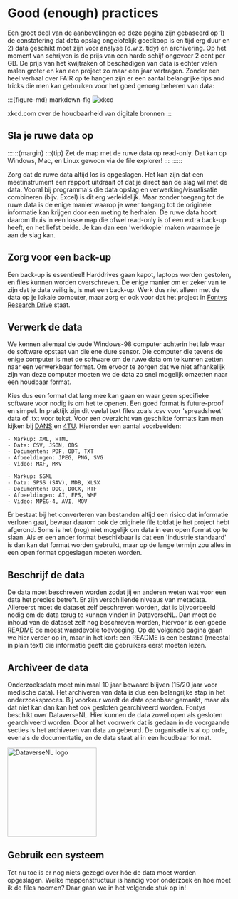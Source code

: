 ﻿# Good (enough) practices

Een groot deel van de aanbevelingen op deze pagina zijn gebaseerd op 1) de constatering dat data opslag ongelofelijk
goedkoop is en tijd erg duur en 2) data geschikt moet zijn voor analyse (d.w.z. tidy) en archivering. Op het moment van
schrijven is de prijs van een harde schijf ongeveer 2 cent per GB. De prijs van het kwijtraken of beschadigen van data
is echter velen malen groter en kan een project zo maar een jaar vertragen. Zonder een heel verhaal over FAIR op te
hangen zijn er een aantal belangrijke tips and tricks die men kan gebruiken voor het goed genoeg beheren van data:

:::{figure-md} markdown-fig
<img src="https://imgs.xkcd.com/comics/digital_resource_lifespan.png" alt="xkcd" class="bg-primary mb-1">

xkcd.com over de houdbaarheid van digitale bronnen
:::

## Sla je ruwe data op

::::::{margin}
:::{tip}
Zet de map met de ruwe data op read-only. Dat kan op Windows, Mac, en Linux gewoon via de file explorer!
:::
::::::

Zorg dat de ruwe data altijd los is opgeslagen. Het kan zijn dat een meetinstrument een rapport uitdraait of dat je direct
aan de slag wil met de data. Vooral bij programma's die data opslag en verwerking/visualisatie combineren (bijv. Excel)
is dit erg verleidelijk. Maar zonder toegang tot de ruwe data is de enige manier waarop je weer toegang tot de
originele informatie kan krijgen door een meting te herhalen. De ruwe data hoort daarom thuis in een losse map die
ofwel read-only is of een extra back-up heeft, en het liefst beide. Je kan dan een 'werkkopie' maken waarmee je aan
de slag kan.

## Zorg voor een back-up

Een back-up is essentieel! Harddrives gaan kapot, laptops worden gestolen, en files kunnen worden overschreven. De enige
manier om er zeker van te zijn dat je data veilig is, is met een back-up. Werk dus niet alleen met de data op je lokale
computer, maar zorg er ook voor dat het project in [Fontys Research Drive](https://fontys.data.surfsara.nl/index.php/login)
staat.

## Verwerk de data

We kennen allemaal de oude Windows-98 computer achterin het lab waar de software opstaat van die ene dure sensor. Die
computer die tevens de enige computer is met de software om de ruwe data om te kunnen zetten naar een verwerkbaar format. Om
ervoor te zorgen dat we niet afhankelijk zijn van deze computer moeten we de data zo snel mogelijk omzetten naar een
houdbaar format.

Kies dus een format dat lang mee kan gaan en waar geen specifieke software voor nodig is om het te openen. Een goed
format is future-proof en simpel. In praktijk zijn dit veelal text files zoals .csv voor 'spreadsheet' data of .txt
voor tekst. Voor een overzicht van geschikte formats kan men kijken bij [DANS](https://dans.knaw.nl/en/about/services/easy/information-about-depositing-data/before-depositing/file-formats)
en [4TU](https://data.4tu.nl/info//fileadmin/user_upload/Documenten/preffered_file_formats.pdf).
Hieronder een aantal voorbeelden:

```{tabbed} Duurzaam
- Markup: XML, HTML
- Data: CSV, JSON, ODS
- Documenten: PDF, ODT, TXT
- Afbeeldingen: JPEG, PNG, SVG
- Video: MXF, MKV
```

```{tabbed} Niet-duurzaam
- Markup: SGML
- Data: SPSS (SAV), MDB, XLSX
- Documenten: DOC, DOCX, RTF
- Afbeeldingen: AI, EPS, WMF
- Video: MPEG-4, AVI, MOV
```

Er bestaat bij het converteren van bestanden altijd een risico dat informatie verloren gaat, bewaar daarom ook de
originele file totdat je het project hebt afgerond. Soms is het (nog) niet mogelijk om data in een open format op te
slaan. Als er een ander format beschikbaar is dat een 'industrie standaard' is dan kan dat format worden gebruikt, maar
op de lange termijn zou alles in een open format opgeslagen moeten worden.

## Beschrijf de data

De data moet beschreven worden zodat jij en anderen weten wat voor een data het precies betreft. Er zijn verschillende
niveaus van metadata. Allereerst moet de dataset zelf beschreven worden, dat is bijvoorbeeld nodig om de data terug te
kunnen vinden in DataverseNL. Dan moet de inhoud van de dataset zelf nog beschreven worden, hiervoor is een goede
[README](https://nl.wikipedia.org/wiki/README) de meest waardevolle toevoeging. Op de volgende pagina gaan we hier verder
op in, maar in het kort: een README is een bestand (meestal in plain text) die informatie geeft die gebruikers eerst moeten
lezen.

## Archiveer de data

Onderzoeksdata moet minimaal 10 jaar bewaard blijven (15/20 jaar voor medische data). Het archiveren van data is dus een
belangrijke stap in het onderzoeksproces. Bij voorkeur wordt de data openbaar gemaakt, maar als dat niet kan dan kan het
ook gesloten gearchiveerd worden. Fontys beschikt over DataverseNL. Hier kunnen de data zowel open als gesloten
gearchiveerd worden. Door al het voorwerk dat is gedaan in de voorgaande secties is het archiveren van data zo gebeurd.
De organisatie is al op orde, evenals de documentatie, en de data staat al in een houdbaar format.

<a href="https://dataverse.nl/dataverse/fontys/">
    <img src=https://dataverse.nl/assets/logos/DataverseNL-logo.png alt="DataverseNL logo" width="200px">
</a>


## Gebruik een systeem

Tot nu toe is er nog niets gezegd over hóe de data moet worden opgeslagen. Welke mappenstructuur is handig voor
onderzoek en hoe moet ik de files noemen? Daar gaan we in het volgende stuk op in!
